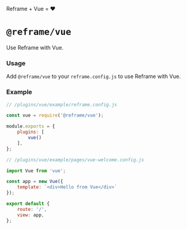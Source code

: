 <!---






    WARNING, READ THIS.
    This is a computed file. Do not edit.
    Edit `/plugins/vue/readme.template.md` instead.












    WARNING, READ THIS.
    This is a computed file. Do not edit.
    Edit `/plugins/vue/readme.template.md` instead.












    WARNING, READ THIS.
    This is a computed file. Do not edit.
    Edit `/plugins/vue/readme.template.md` instead.












    WARNING, READ THIS.
    This is a computed file. Do not edit.
    Edit `/plugins/vue/readme.template.md` instead.












    WARNING, READ THIS.
    This is a computed file. Do not edit.
    Edit `/plugins/vue/readme.template.md` instead.






-->
Reframe + Vue = :heart:

# `@reframe/vue`

Use Reframe with Vue.

### Usage

Add `@reframe/vue` to your `reframe.config.js` to use Reframe with Vue.

### Example

~~~js
// /plugins/vue/example/reframe.config.js

const vue = require('@reframe/vue');

module.exports = {
    plugins: [
        vue()
    ],
};
~~~

~~~js
// /plugins/vue/example/pages/vue-welcome.config.js

import Vue from 'vue';

const app = new Vue({
    template: `<div>Hello from Vue</div>`
});

export default {
    route: '/',
    view: app,
};
~~~

<!---






    WARNING, READ THIS.
    This is a computed file. Do not edit.
    Edit `/plugins/vue/readme.template.md` instead.












    WARNING, READ THIS.
    This is a computed file. Do not edit.
    Edit `/plugins/vue/readme.template.md` instead.












    WARNING, READ THIS.
    This is a computed file. Do not edit.
    Edit `/plugins/vue/readme.template.md` instead.












    WARNING, READ THIS.
    This is a computed file. Do not edit.
    Edit `/plugins/vue/readme.template.md` instead.












    WARNING, READ THIS.
    This is a computed file. Do not edit.
    Edit `/plugins/vue/readme.template.md` instead.






-->
